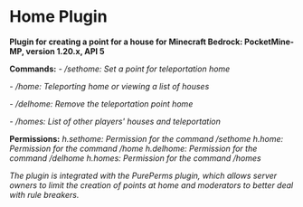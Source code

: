 # Home Plugin
**Plugin for creating a point for a house for Minecraft Bedrock: PocketMine-MP, version 1.20.x, API 5**

**Commands:**
*- /sethome: Set a point for teleportation home*

*- /home: Teleporting home or viewing a list of houses*

*- /delhome: Remove the teleportation point home*

*- /homes: List of other players' houses and teleportation*

**Permissions:**
*h.sethome: Permission for the command /sethome*
*h.home: Permission for the command /home*
*h.delhome: Permission for the command /delhome*
*h.homes: Permission for the command /homes*

*The plugin is integrated with the PurePerms plugin, which allows server owners to limit the creation of points at home and moderators to better deal with rule breakers.*

